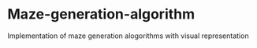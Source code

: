 # Maze-generation-algorithm
Implementation of maze generation alogorithms with visual representation
